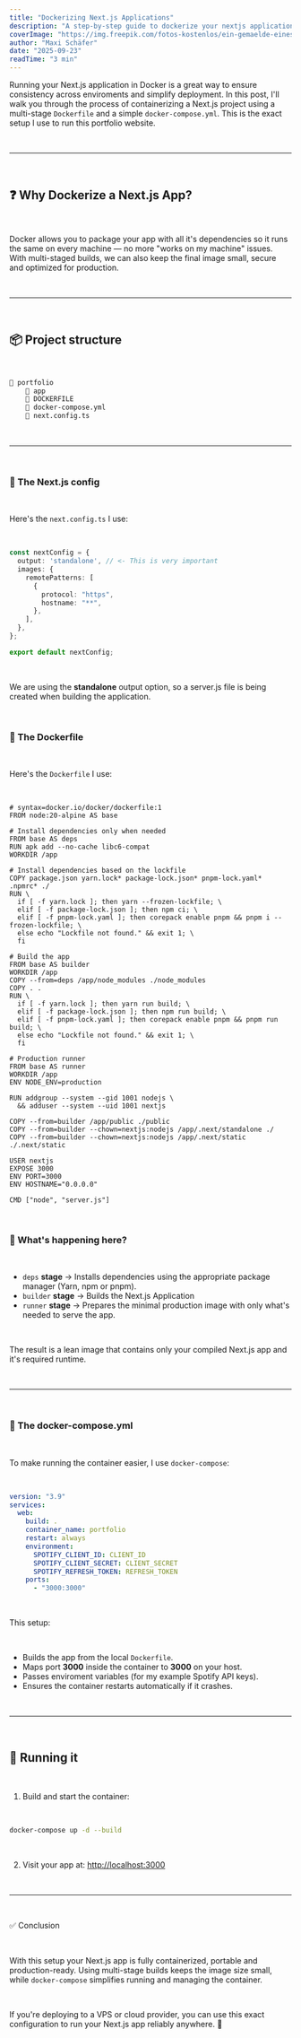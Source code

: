 ```yaml
---
title: "Dockerizing Next.js Applications"
description: "A step-by-step guide to dockerize your nextjs applications using a Dockerfile and docker-compose."
coverImage: "https://img.freepik.com/fotos-kostenlos/ein-gemaelde-eines-bergsees-mit-einem-berg-im-hintergrund_188544-9126.jpg?semt=ais_hybrid&w=740&q=80"
author: "Maxi Schäfer"
date: "2025-09-23"
readTime: "3 min"
---
```


Running your Next.js application in Docker is a great way to ensure consistency across enviroments and simplify deployment. In this post, I'll walk you through the process of containerizing a Next.js project using a multi-stage `Dockerfile` and a simple `docker-compose.yml`. This is the exact setup I use to run this portfolio website.

<br>

---

<br>

## ❓ Why Dockerize a Next.js App?

<br>

Docker allows you to package your app with all it's dependencies so it runs the same on every machine — no more "works on my machine" issues. With multi-staged builds, we can also keep the final image small, secure and optimized for production.

<br>

---

<br>

## 📦 Project structure

<br>

```bash
📂 portfolio
    📂 app
    📄 DOCKERFILE
    📄 docker-compose.yml
    📄 next.config.ts
```

<br>

---

<br>


### 📄 The Next.js config

<br>

Here's the `next.config.ts` I use:

<br>

```typescript
const nextConfig = {
  output: 'standalone', // <- This is very important
  images: {
    remotePatterns: [
      {
        protocol: "https",
        hostname: "**",
      },
    ],
  },
};

export default nextConfig;
```

<br>

We are using the **standalone** output option, so a server.js file is being created when building the application.

<br>

### 📂 The Dockerfile

<br>

Here's the `Dockerfile` I use:

<br>

```docker
# syntax=docker.io/docker/dockerfile:1
FROM node:20-alpine AS base

# Install dependencies only when needed
FROM base AS deps
RUN apk add --no-cache libc6-compat
WORKDIR /app

# Install dependencies based on the lockfile
COPY package.json yarn.lock* package-lock.json* pnpm-lock.yaml* .npmrc* ./
RUN \
  if [ -f yarn.lock ]; then yarn --frozen-lockfile; \
  elif [ -f package-lock.json ]; then npm ci; \
  elif [ -f pnpm-lock.yaml ]; then corepack enable pnpm && pnpm i --frozen-lockfile; \
  else echo "Lockfile not found." && exit 1; \
  fi

# Build the app
FROM base AS builder
WORKDIR /app
COPY --from=deps /app/node_modules ./node_modules
COPY . .
RUN \
  if [ -f yarn.lock ]; then yarn run build; \
  elif [ -f package-lock.json ]; then npm run build; \
  elif [ -f pnpm-lock.yaml ]; then corepack enable pnpm && pnpm run build; \
  else echo "Lockfile not found." && exit 1; \
  fi

# Production runner
FROM base AS runner
WORKDIR /app
ENV NODE_ENV=production

RUN addgroup --system --gid 1001 nodejs \
  && adduser --system --uid 1001 nextjs

COPY --from=builder /app/public ./public
COPY --from=builder --chown=nextjs:nodejs /app/.next/standalone ./
COPY --from=builder --chown=nextjs:nodejs /app/.next/static ./.next/static

USER nextjs
EXPOSE 3000
ENV PORT=3000
ENV HOSTNAME="0.0.0.0"

CMD ["node", "server.js"]
```

<br>


### 🤨 What's happening here?

<br>

- `deps` **stage** → Installs dependencies using the appropriate package manager (Yarn, npm or pnpm).
- `builder` **stage** → Builds the Next.js Application
- `runner` **stage** → Prepares the minimal production image with only what's needed to serve the app.

<br>

The result is a lean image that contains only your compiled Next.js app and it's required runtime.

<br>

---

<br>

### 📂 The docker-compose.yml

<br>

To make running the container easier, I use `docker-compose`:

<br>

```yaml
version: "3.9"
services:
  web:
    build: .
    container_name: portfolio
    restart: always
    environment:
      SPOTIFY_CLIENT_ID: CLIENT_ID
      SPOTIFY_CLIENT_SECRET: CLIENT_SECRET
      SPOTIFY_REFRESH_TOKEN: REFRESH_TOKEN
    ports:
      - "3000:3000"
```

<br>

This setup:

<br>

- Builds the app from the local `Dockerfile`.
- Maps port **3000** inside the container to **3000** on your host.
- Passes enviroment variables (for my example Spotify API keys).
- Ensures the container restarts automatically if it crashes.

<br>

---

<br>

## 🏃 Running it

<br>

1. Build and start the container:

<br>

```bash
docker-compose up -d --build
```

<br>

2. Visit your app at: [http://localhost:3000](http://localhost:3000)

<br>

---

<br>

✅ Conclusion

<br>

With this setup your Next.js app is fully containerized, portable and production-ready. Using multi-stage builds keeps the image size small, while `docker-compose` simplifies running and managing the container.

<br>

If you're deploying to a VPS or cloud provider, you can use this exact configuration to run your Next.js app reliably anywhere. 🚀